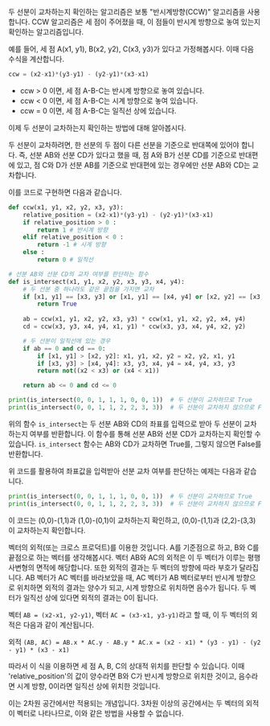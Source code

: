 두 선분이 교차하는지 확인하는 알고리즘은 보통 "반시계방향(CCW)" 알고리즘을 사용합니다. CCW 알고리즘은 세 점이 주어졌을 때, 이 점들이 반시계 방향으로 놓여 있는지 확인하는 알고리즘입니다.

예를 들어, 세 점 A(x1, y1), B(x2, y2), C(x3, y3)가 있다고 가정해봅시다. 이때 다음 수식을 계산합니다.

```python
ccw = (x2-x1)*(y3-y1) - (y2-y1)*(x3-x1)
```

- ccw > 0 이면, 세 점 A-B-C는 반시계 방향으로 놓여 있습니다.
- ccw < 0 이면, 세 점 A-B-C는 시계 방향으로 놓여 있습니다.
- ccw = 0 이면, 세 점 A-B-C는 일직선 상에 있습니다.

이제 두 선분이 교차하는지 확인하는 방법에 대해 알아봅시다.

두 선분이 교차하려면, 한 선분의 두 점이 다른 선분을 기준으로 반대쪽에 있어야 합니다. 즉, 선분 AB와 선분 CD가 있다고 했을 때, 점 A와 B가 선분 CD를 기준으로 반대편에 있고, 점 C와 D가 선분 AB를 기준으로 반대편에 있는 경우에만 선분 AB와 CD는 교차합니다.

이를 코드로 구현하면 다음과 같습니다.

```python
def ccw(x1, y1, x2, y2, x3, y3):
    relative_position = (x2-x1)*(y3-y1) - (y2-y1)*(x3-x1)
    if relative_position > 0 : 
        return 1 # 반시계 방향
    elif relative_position < 0 :
        return -1 # 시계 방향
    else :
        return 0 # 일직선

# 선분 AB와 선분 CD의 교차 여부를 판단하는 함수
def is_intersect(x1, y1, x2, y2, x3, y3, x4, y4):
    # 두 선분 중 하나라도 같은 끝점을 가지면 교차
    if [x1, y1] == [x3, y3] or [x1, y1] == [x4, y4] or [x2, y2] == [x3, y3] or [x2, y2] == [x4, y4]:
        return True
    
    ab = ccw(x1, y1, x2, y2, x3, y3) * ccw(x1, y1, x2, y2, x4, y4)
    cd = ccw(x3, y3, x4, y4, x1, y1) * ccw(x3, y3, x4, y4, x2, y2)

    # 두 선분이 일직선에 있는 경우
    if ab == 0 and cd == 0:
        if [x1, y1] > [x2, y2]: x1, y1, x2, y2 = x2, y2, x1, y1
        if [x3, y3] > [x4, y4]: x3, y3, x4, y4 = x4, y4, x3, y3
        return not((x2 < x3) or (x4 < x1))

    return ab <= 0 and cd <= 0

print(is_intersect(0, 0, 1, 1, 1, 0, 0, 1))  # 두 선분이 교차하므로 True
print(is_intersect(0, 0, 1, 1, 2, 2, 3, 3))  # 두 선분이 교차하지 않으므로 False

```

위의 함수 `is_intersect`는 두 선분 AB와 CD의 좌표를 입력으로 받아 두 선분이 교차하는지 여부를 반환합니다. 이 함수를 통해 선분 AB와 선분 CD가 교차하는지 확인할 수 있습니다. `is_intersect` 함수는 AB와 CD가 교차하면 True를, 그렇지 않으면 False를 반환합니다.

위 코드를 활용하여 좌표값을 입력받아 선분 교차 여부를 판단하는 예제는 다음과 같습니다.

```python
print(is_intersect(0, 0, 1, 1, 1, 0, 0, 1))  # 두 선분이 교차하므로 True
print(is_intersect(0, 0, 1, 1, 2, 2, 3, 3))  # 두 선분이 교차하지 않으므로 False
```

이 코드는 (0,0)-(1,1)과 (1,0)-(0,1)이 교차하는지 확인하고, (0,0)-(1,1)과 (2,2)-(3,3)이 교차하는지 확인합니다.



벡터의 외적(또는 크로스 프로덕트)를 이용한 것입니다. A를 기준점으로 하고, B와 C를 끝점으로 하는 벡터를 생각해봅시다. 벡터 AB와 AC의 외적은 이 두 벡터가 이루는 평행사변형의 면적에 해당합니다. 또한 외적의 결과는 두 벡터의 방향에 따라 부호가 달라집니다. AB 벡터가 AC 벡터를 바라보았을 때, AC 벡터가 AB 벡터로부터 반시계 방향으로 위치하면 외적의 결과는 양수가 되고, 시계 방향으로 위치하면 음수가 됩니다. 두 벡터가 일직선 상에 있다면 외적의 결과는 0이 됩니다.

벡터 `AB = (x2-x1, y2-y1)`, 벡터 `AC = (x3-x1, y3-y1)`라고 할 때, 이 두 벡터의 외적은 다음과 같이 계산됩니다.

외적 `(AB, AC) = AB.x * AC.y - AB.y * AC.x = (x2 - x1) * (y3 - y1) - (y2 - y1) * (x3 - x1)`

따라서 이 식을 이용하면 세 점 A, B, C의 상대적 위치를 판단할 수 있습니다. 이때 'relative_position'의 값이 양수라면 B와 C가 반시계 방향으로 위치한 것이고, 음수라면 시계 방향, 0이라면 일직선 상에 위치한 것입니다.

이는 2차원 공간에서만 적용되는 개념입니다. 3차원 이상의 공간에서는 두 벡터의 외적이 벡터로 나타나므로, 이와 같은 방법을 사용할 수 없습니다.